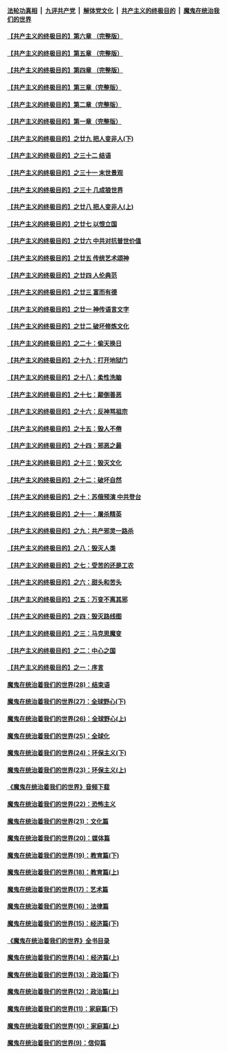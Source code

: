 ####  [法轮功真相](../../../../basic/blob/master/README.md?t=08292126) &nbsp;|&nbsp; [九评共产党](../../../../9ping.md/blob/master/README.md?t=08292126) &nbsp;|&nbsp; [解体党文化](../../../../jtdwh.md/blob/master/README.md?t=08292126)  &nbsp;|&nbsp; [共产主义的终极目的](../../../../gczydzjmd.md/blob/master/README.md?t=08292126) &nbsp;|&nbsp; [魔鬼在统治我们的世界](../../../../mgztzwmdsj.md/blob/master/README.md?t=08292126) 

#### [【共产主义的终极目的】第六章 （完整版）](../pages/nsc422/n11428913.md?t=08292126) 

#### [【共产主义的终极目的】第五章 （完整版）](../pages/nsc422/n11428912.md?t=08292126) 

#### [【共产主义的终极目的】第四章 （完整版）](../pages/nsc422/n11428907.md?t=08292126) 

#### [【共产主义的终极目的】第三章（完整版）](../pages/nsc422/n11428848.md?t=08292126) 

#### [【共产主义的终极目的】第二章（完整版）](../pages/nsc422/n11428831.md?t=08292126) 

#### [【共产主义的终极目的】第一章（完整版）](../pages/nsc422/n11417651.md?t=08292126) 

#### [【共产主义的终极目的】之廿九 把人变非人(下)](../pages/nsc422/n11344140.md?t=08292126) 

#### [【共产主义的终极目的】之三十二 结语](../pages/nsc422/n11360535.md?t=08292126) 

#### [【共产主义的终极目的】之三十一 末世景观](../pages/nsc422/n11351129.md?t=08292126) 

#### [【共产主义的终极目的】之三十 几成狼世界](../pages/nsc422/n11348280.md?t=08292126) 

#### [【共产主义的终极目的】之廿八 把人变非人(上)](../pages/nsc422/n11340492.md?t=08292126) 

#### [【共产主义的终极目的】之廿七 以恨立国](../pages/nsc422/n11336944.md?t=08292126) 

#### [【共产主义的终极目的】之廿六 中共对抗普世价值](../pages/nsc422/n11324785.md?t=08292126) 

#### [【共产主义的终极目的】之廿五 传统艺术颂神](../pages/nsc422/n11296396.md?t=08292126) 

#### [【共产主义的终极目的】之廿四 人伦典范](../pages/nsc422/n11296397.md?t=08292126) 

#### [【共产主义的终极目的】之廿三 富而有德](../pages/nsc422/n11283598.md?t=08292126) 

#### [【共产主义的终极目的】之廿一 神传语言文字](../pages/nsc422/n11263265.md?t=08292126) 

#### [【共产主义的终极目的】之廿二 破坏修炼文化](../pages/nsc422/n11245728.md?t=08292126) 

#### [【共产主义的终极目的】之二十：偷天换日](../pages/nsc422/n11238846.md?t=08292126) 

#### [【共产主义的终极目的】之十九：打开地狱门](../pages/nsc422/n11206376.md?t=08292126) 

#### [【共产主义的终极目的】之十八：柔性洗脑](../pages/nsc422/n11199994.md?t=08292126) 

#### [【共产主义的终极目的】之十七：颠倒善恶](../pages/nsc422/n11179782.md?t=08292126) 

#### [【共产主义的终极目的】之十六：反神骂祖宗](../pages/nsc422/n11166798.md?t=08292126) 

#### [【共产主义的终极目的】之十五：毁人不倦](../pages/nsc422/n11166792.md?t=08292126) 

#### [【共产主义的终极目的】之十四：邪恶之最](../pages/nsc422/n11150249.md?t=08292126) 

#### [【共产主义的终极目的】之十三：毁灭文化](../pages/nsc422/n11135227.md?t=08292126) 

#### [【共产主义的终极目的】之十二：破坏自然](../pages/nsc422/n11135214.md?t=08292126) 

#### [【共产主义的终极目的】之十：苏俄预演 中共登台](../pages/nsc422/n11118424.md?t=08292126) 

#### [【共产主义的终极目的】之十一：屠杀精英](../pages/nsc422/n11118442.md?t=08292126) 

#### [【共产主义的终极目的】之九：共产邪灵一路杀](../pages/nsc422/n11114139.md?t=08292126) 

#### [【共产主义的终极目的】之八：毁灭人类](../pages/nsc422/n11108503.md?t=08292126) 

#### [【共产主义的终极目的】之七：受苦的还是工农](../pages/nsc422/n11101809.md?t=08292126) 

#### [【共产主义的终极目的】之六：甜头和苦头](../pages/nsc422/n11096971.md?t=08292126) 

#### [【共产主义的终极目的】之五：万变不离其邪](../pages/nsc422/n11091285.md?t=08292126) 

#### [【共产主义的终极目的】之四：毁灭路线图](../pages/nsc422/n11086284.md?t=08292126) 

#### [【共产主义的终极目的】之三：马克思魔变](../pages/nsc422/n11061941.md?t=08292126) 

#### [【共产主义的终极目的】之二：中心之国](../pages/nsc422/n11047728.md?t=08292126) 

#### [【共产主义的终极目的】之一：序言](../pages/nsc422/n11086077.md?t=08292126) 

#### [魔鬼在统治着我们的世界(28)：结束语](../pages/nsc422/n10936246.md?t=08292126) 

#### [魔鬼在统治着我们的世界(27)：全球野心(下)](../pages/nsc422/n10928319.md?t=08292126) 

#### [魔鬼在统治着我们的世界(26)：全球野心(上)](../pages/nsc422/n10900318.md?t=08292126) 

#### [魔鬼在统治着我们的世界(25)：全球化](../pages/nsc422/n10788205.md?t=08292126) 

#### [魔鬼在统治着我们的世界(24)：环保主义(下)](../pages/nsc422/n10695307.md?t=08292126) 

#### [魔鬼在统治着我们的世界(23)：环保主义(上)](../pages/nsc422/n10688613.md?t=08292126) 

#### [《魔鬼在统治着我们的世界》音频下载](../pages/nsc422/n10635553.md?t=08292126) 

#### [魔鬼在统治着我们的世界(22)：恐怖主义](../pages/nsc422/n10614727.md?t=08292126) 

#### [魔鬼在统治着我们的世界(21)：文化篇](../pages/nsc422/n10597706.md?t=08292126) 

#### [魔鬼在统治着我们的世界(20)：媒体篇](../pages/nsc422/n10586579.md?t=08292126) 

#### [魔鬼在统治着我们的世界(19)：教育篇(下)](../pages/nsc422/n10564808.md?t=08292126) 

#### [魔鬼在统治着我们的世界(18)：教育篇(上)](../pages/nsc422/n10526970.md?t=08292126) 

#### [魔鬼在统治着我们的世界(17)：艺术篇](../pages/nsc422/n10499093.md?t=08292126) 

#### [魔鬼在统治着我们的世界(16)：法律篇](../pages/nsc422/n10485969.md?t=08292126) 

#### [魔鬼在统治着我们的世界(15)：经济篇(下)](../pages/nsc422/n10469975.md?t=08292126) 

#### [《魔鬼在统治着我们的世界》全书目录](../pages/nsc422/n10464261.md?t=08292126) 

#### [魔鬼在统治着我们的世界(14)：经济篇(上)](../pages/nsc422/n10457370.md?t=08292126) 

#### [魔鬼在统治着我们的世界(13)：政治篇(下)](../pages/nsc422/n10448270.md?t=08292126) 

#### [魔鬼在统治着我们的世界(12)：政治篇(上)](../pages/nsc422/n10444576.md?t=08292126) 

#### [魔鬼在统治着我们的世界(11)：家庭篇(下)](../pages/nsc422/n10440961.md?t=08292126) 

#### [魔鬼在统治着我们的世界(10)：家庭篇(上)](../pages/nsc422/n10435448.md?t=08292126) 

#### [魔鬼在统治着我们的世界(9)：信仰篇](../pages/nsc422/n10432159.md?t=08292126) 

